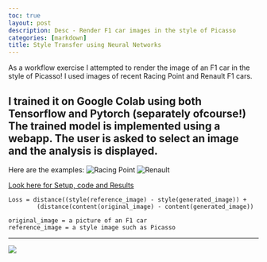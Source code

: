 ```yaml
---
toc: true
layout: post
description: Desc - Render F1 car images in the style of Picasso
categories: [markdown]
title: Style Transfer using Neural Networks
---
```

As a workflow exercise I attempted to render the image of an F1 car in the style of Picasso!
I used images of recent Racing Point and Renault F1 cars.

I trained it on Google Colab using both Tensorflow and Pytorch (separately ofcourse!)
The trained model is implemented using a webapp. The user is asked to select an image and the analysis is displayed.
---
Here are the examples:
![]({{site.baseurl}}/images/rp-style-transfer.png "Racing Point")
![]({{site.baseurl}}/images/renault-style-transfer.png "Renault")

[Look here for Setup, code and Results](https://github.com/DexterDSilva/f1car-styletransfer)

```
Loss = distance((style(reference_image) - style(generated_image)) +  
        (distance(content(original_image) - content(generated_image))
        
original_image = a picture of an F1 car 
reference_image = a style image such as Picasso

```
---
![]({{"/"|relative_url}}/images/onpointai_logo.gif)

